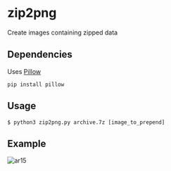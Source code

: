 # zip2png
Create images containing zipped data

## Dependencies
Uses [Pillow](https://github.com/python-pillow/Pillow/)

`pip install pillow`

## Usage

`$ python3 zip2png.py archive.7z [image_to_prepend]`

## Example
![ar15](https://github.com/cschlisner/zip2png/blob/master/Example.png)
